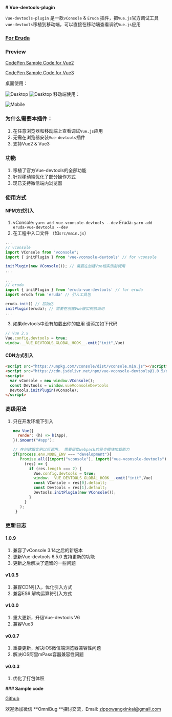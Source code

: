 **# Vue-devtools-plugin**

`Vue-devtools-plugin` 是一款`vConsole` & `Eruda` 插件，把`Vue.js`官方调试工具`vue-devtools`移植到移动端，可以直接在移动端查看调试`Vue.js`应用

### [For Eruda](./packages/eruda/README.md)

### Preview
[CodePen Sample Code for Vue2](https://codepen.io/zippowxk/pen/RwVBgmp)

[CodePen Sample Code for Vue3](https://codepen.io/zippowxk/pen/QWgpJbX)

桌面使用：

![Desktop](./docs/desktop.gif)
![Desktop](./docs/eruda-desktop.gif)
移动端使用：

![Mobile](./docs/mobile.gif)
### 为什么需要本插件：

1. 在任意浏览器和移动端上查看调试`Vue.js`应用
2. 无需在浏览器安装`Vue-devtools`插件
3. 支持Vue2 & Vue3

### 功能

1. 移植了官方Vue-devtools的全部功能
2. 针对移动端优化了部分操作方式
3. 现已支持微信端内浏览器

### 使用方式
#### NPM方式引入
1. vConsole: ```yarn add vue-vconsole-devtools --dev```
   Eruda: ```yarn add eruda-vue-devtools --dev```
2. 在工程中入口文件 （如`src/main.js`）

```javascript
...
// vconsole
import VConsole from "vconsole";
import { initPlugin } from 'vue-vconsole-devtools' // for vconsole

initPlugin(new VConsole()); // 需要在创建Vue根实例前调用
...
```

```javascript
...
// eruda
import { initPlugin } from 'eruda-vue-devtools' // for eruda
import eruda from 'eruda' // 引入工具包

eruda.init() // 初始化
initPlugin(eruda); // 需要在创建Vue根实例前调用
...
```

3. 如果devtools中没有加载出你的应用 请添加如下代码

```javascript
// Vue 2.x
Vue.config.devtools = true;
window.__VUE_DEVTOOLS_GLOBAL_HOOK__.emit("init",Vue)
```

#### CDN方式引入

```html
<script src="https://unpkg.com/vconsole/dist/vconsole.min.js"></script>
<script src="https://cdn.jsdelivr.net/npm/vue-vconsole-devtools@1.0.5/dist/vue_plugin.js"></script>
<script>
  var vConsole = new window.VConsole();
  const Devtools = window.vueVconsoleDevtools
  Devtools.initPlugin(vConsole);
</script>
```
### 高级用法

1. 只在开发环境下引入

   ```javascript
   new Vue({
     render: (h) => h(App),
   }).$mount("#app");
   
   // 在创建跟实例以后调用， 需要借助webpack的异步模块加载能力
   if(process.env.NODE_ENV === "development"){
      Promise.all([import("vconsole"), import("vue-vconsole-devtools")]).then(
        (res) => {
          if (res.length === 2) {
            Vue.config.devtools = true;
            window.__VUE_DEVTOOLS_GLOBAL_HOOK__.emit("init",Vue)
            const VConsole = res[0].default;
            const Devtools = res[1].default;
            Devtools.initPlugin(new VConsole());
          }
        }
      );
    }
   ```
### 更新日志

#### 1.0.9
1. 兼容了vConsole 3.14之后的新版本
2. 更新Vue-devtools 6.5.0 支持更新的功能
3. 更新之后解决了遗留的一些问题

#### v1.0.5
1. 兼容CDN引入，优化引入方式
2. 兼容ES6 解构运算符引入方式

#### v1.0.0
1. 重大更新，升级Vue-devtools V6
2. 兼容Vue3

#### v0.0.7
1. 重要更新，解决iOS微信端浏览器兼容性问题
2. 解决iOS阿里mPass容器兼容性问题
   
#### v0.0.3
1. 优化了打包体积

**### Sample code**

[Github](https://github.com/Zippowxk/Vue-vConsole-devtools/dev)


欢迎添加微信 **OmniBug **探讨交流，Email: zippowangxinkai@gmail.com
